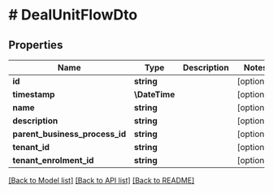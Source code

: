 # # DealUnitFlowDto

## Properties

Name | Type | Description | Notes
------------ | ------------- | ------------- | -------------
**id** | **string** |  | [optional]
**timestamp** | **\DateTime** |  | [optional]
**name** | **string** |  | [optional]
**description** | **string** |  | [optional]
**parent_business_process_id** | **string** |  | [optional]
**tenant_id** | **string** |  | [optional]
**tenant_enrolment_id** | **string** |  | [optional]

[[Back to Model list]](../../README.md#models) [[Back to API list]](../../README.md#endpoints) [[Back to README]](../../README.md)
